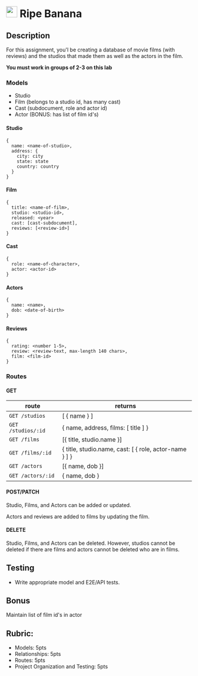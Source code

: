 <img src="https://cloud.githubusercontent.com/assets/478864/22186847/68223ce6-e0b1-11e6-8a62-0e3edc96725e.png" width=30> Ripe Banana
===

## Description

For this assignment, you'l be creating a database of movie films (with reviews) and the studios 
that made them as well as the actors in the film.

**You must work in groups of 2-3 on this lab**

### Models

* Studio
* Film (belongs to a studio id, has many cast)
* Cast (subdocument, role and actor id)
* Actor (BONUS: has list of film id's)

#### Studio

```
{
  name: <name-of-studio>,
  address: {
    city: city
    state: state
    country: country
  }
}
```

#### Film

```
{
  title: <name-of-film>,
  studio: <studio-id>,
  released: <year>
  cast: [cast-subdocument],
  reviews: [<review-id>]
}
```

#### Cast

```
{
  role: <name-of-character>,
  actor: <actor-id>
}
```

#### Actors

```
{ 
  name: <name>,
  dob: <date-of-birth>
}
```

#### Reviews

```
{ 
  rating: <number 1-5>,
  review: <review-text, max-length 140 chars>,
  film: <film-id>
}
```

### Routes

#### GET

route | returns
---|---
`GET /studios` | [ { name } ]
`GET /studios/:id` | { name, address, films: [ title ] }
`GET /films` | [{ title, studio.name }]
`GET /films/:id` | { title, studio.name, cast: [ { role, actor-name } ] }
`GET /actors` | [{ name, dob }]
`GET /actors/:id` | { name, dob }

#### POST/PATCH

Studio, Films, and Actors can be added or updated.

Actors and reviews are added to films by updating the film.

#### DELETE

Studio, Films, and Actors can be deleted. However, studios cannot be deleted if there are films and
actors cannot be deleted who are in films.

## Testing

* Write appropriate model and E2E/API tests.

## Bonus

Maintain list of film id's in actor

## Rubric:

* Models: 5pts
* Relationships: 5pts
* Routes: 5pts
* Project Organization and Testing: 5pts
